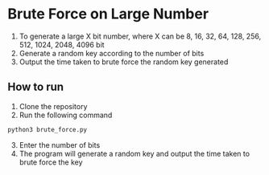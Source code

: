 # Brute Force on Large Number
1. To generate a large X bit number, where X can be 8, 16, 32, 64, 128, 256, 512, 1024, 2048, 4096 bit
2. Generate a random key according to the number of bits
3. Output the time taken to brute force the random key generated

## How to run
1. Clone the repository
2. Run the following command
```bash
python3 brute_force.py
```
3. Enter the number of bits
4. The program will generate a random key and output the time taken to brute force the key
